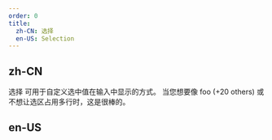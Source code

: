 ```yaml
---
order: 0
title:
  zh-CN: 选择
  en-US: Selection
---
```


## zh-CN

选择 可用于自定义选中值在输入中显示的方式。 当您想要像 foo (+20 others) 或不想让选区占用多行时，这是很棒的。

## en-US

